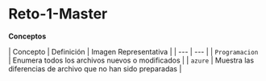 # Reto-1-Master

**Conceptos**

| Concepto | Definición | Imagen Representativa |
| --- | --- |
| `Programacion` | Enumera todos los archivos nuevos o modificados |
| `azure` | Muestra las diferencias de archivo que no han sido preparadas |
